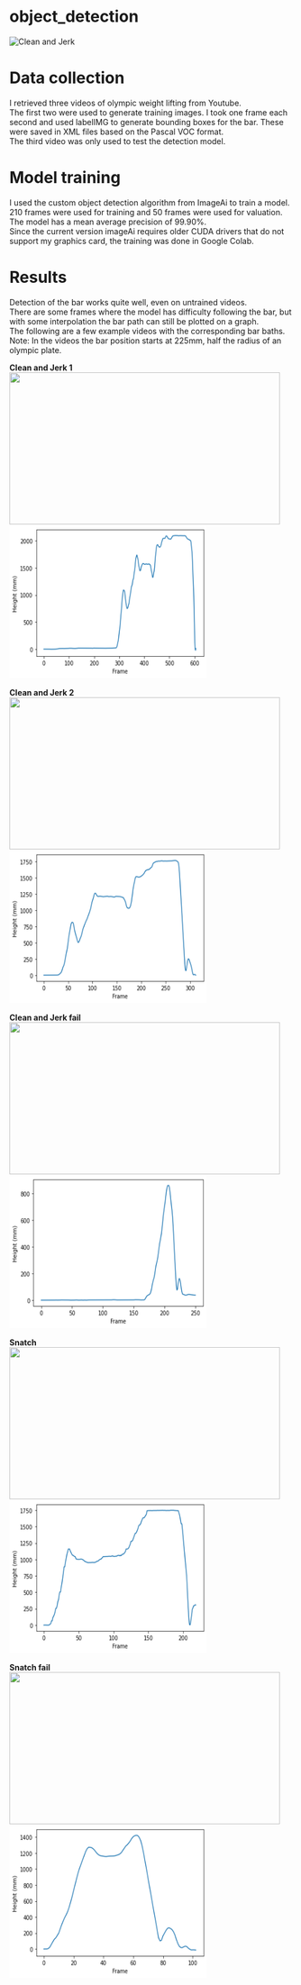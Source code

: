 # object_detection

![Clean and Jerk](https://github.com/Ortgies/object_detection/blob/main/graphics/video_1_f.gif)


# Data collection
I retrieved three videos of olympic weight lifting from Youtube. <br>
The first two were used to generate training images. I took one frame each second and used labelIMG to generate bounding boxes for the bar. These were saved in XML files based on the Pascal VOC format. <br>
The third video was only used to test the detection model.

# Model training
I used the custom object detection algorithm from ImageAi to train a model. <br>
210 frames were used for training and 50 frames were used for valuation. The model has a mean average precision of 99.90%. <br>
Since the current version imageAi requires older CUDA drivers that do not support my graphics card, the training was done in Google Colab.

# Results
Detection of the bar works quite well, even on untrained videos. <br>
There are some frames where the model has difficulty following the bar, but with some interpolation the bar path can still be plotted on a graph. <br>
The following are a few example videos with the corresponding bar baths. Note: In the videos the bar position starts at 225mm, half the radius of an olympic plate. <br>

**Clean and Jerk 1**<br>
<img src="https://github.com/Ortgies/object_detection/blob/main/graphics/video_3_f%20.gif" width="480" height="270"/> <img src="https://github.com/Ortgies/object_detection/blob/main/graphics/3_height.png" width="350" height="270"/> 

**Clean and Jerk 2**<br>
<img src="https://github.com/Ortgies/object_detection/blob/main/graphics/video_4_f.gif" width="480" height="270"/><img src="https://github.com/Ortgies/object_detection/blob/main/graphics/4_height.png" width="350" height="270"/> 

**Clean and Jerk fail** <br>
<img src="https://github.com/Ortgies/object_detection/blob/main/graphics/video_5_f.gif" width="480" height="270"/><img src="https://github.com/Ortgies/object_detection/blob/main/graphics/5_height.png" width="350" height="270"/> 

**Snatch** <br>
<img src="https://github.com/Ortgies/object_detection/blob/main/graphics/video_6_f.gif" width="480" height="270"/><img src="https://github.com/Ortgies/object_detection/blob/main/graphics/6_height.png" width="350" height="270"/> 

**Snatch fail** <br>
<img src="https://github.com/Ortgies/object_detection/blob/main/graphics/video_7_f.gif" width="480" height="270"/><img src="https://github.com/Ortgies/object_detection/blob/main/graphics/7_height.png" width="350" height="270"/> 
